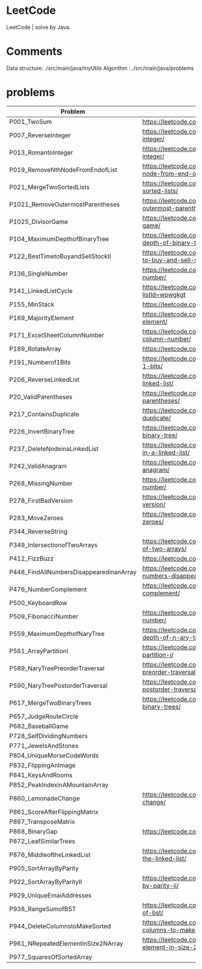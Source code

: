 # LeetCode
LeetCode | solve by Java.

# Comments
Data structure:  ./src/main/java/myUtils
Algorithm     :  ./src/main/java/problems

# problems

| Problem | Url  |
|---------|------|
| P001_TwoSum| https://leetcode.com/problems/two-sum/|
| P007_ReverseInteger| https://leetcode.com/problems/reverse-integer/|
| P013_RomantoInteger|https://leetcode.com/problems/roman-to-integer/|
| P019_RemoveNthNodeFromEndofList|https://leetcode.com/problems/remove-nth-node-from-end-of-list/|
| P021_MergeTwoSortedLists| https://leetcode.com/problems/merge-two-sorted-lists/|
| P1021_RemoveOutermostParentheses|https://leetcode.com/problems/remove-outermost-parentheses/|
| P1025_DivisorGame|https://leetcode.com/problems/divisor-game/|
| P104_MaximumDepthofBinaryTree|https://leetcode.com/problems/maximum-depth-of-binary-tree/|
| P122_BestTimetoBuyandSellStockII|https://leetcode.com/problems/best-time-to-buy-and-sell-stock-ii/|
| P136_SingleNumber|https://leetcode.com/problems/single-number/|
| P141_LinkedListCycle | https://leetcode.com/problemset/algorithms/?listId=wpwgkgt| 
| P155_MinStack|https://leetcode.com/problems/min-stack/|
| P169_MajorityElement|https://leetcode.com/problems/majority-element/|
| P171_ExcelSheetColumnNumber|https://leetcode.com/problems/excel-sheet-column-number/|
| P189_RotateArray|https://leetcode.com/problems/rotate-array/|
| P191_Numberof1Bits|https://leetcode.com/problems/number-of-1-bits/|
| P206_ReverseLinkedList|https://leetcode.com/problems/reverse-linked-list/|
| P20_ValidParentheses|https://leetcode.com/problems/valid-parentheses/|
| P217_ContainsDuplicate|https://leetcode.com/problems/contains-duplicate/|
| P226_InvertBinaryTree|https://leetcode.com/problems/invert-binary-tree/|
| P237_DeleteNodeinaLinkedList|https://leetcode.com/problems/delete-node-in-a-linked-list/|
| P242_ValidAnagram|https://leetcode.com/problems/valid-anagram/|
| P268_MissingNumber|https://leetcode.com/problems/missing-number/|
| P278_FirstBadVersion|https://leetcode.com/problems/first-bad-version/|
| P283_MoveZeroes|https://leetcode.com/problems/move-zeroes/|
| P344_ReverseString| |
| P349_IntersectionofTwoArrays|https://leetcode.com/problems/intersection-of-two-arrays/|
| P412_FizzBuzz|https://leetcode.com/problems/fizz-buzz/|
| P448_FindAllNumbersDisappearedinanArray|https://leetcode.com/problems/find-all-numbers-disappeared-in-an-array/|
| P476_NumberComplement|https://leetcode.com/problems/number-complement/|
| P500_KeyboardRow| |
| P509_FibonacciNumber|https://leetcode.com/problems/fibonacci-number/|
| P559_MaximumDepthofNaryTree|https://leetcode.com/problems/maximum-depth-of-n-ary-tree/|
| P561_ArrayPartitionI|https://leetcode.com/problems/array-partition-i/|
| P589_NaryTreePreorderTraversal|https://leetcode.com/problems/n-ary-tree-preorder-traversal/|
| P590_NaryTreePostorderTraversal|https://leetcode.com/problems/n-ary-tree-postorder-traversal/|
| P617_MergeTwoBinaryTrees|https://leetcode.com/problems/merge-two-binary-trees/|
| P657_JudgeRouteCircle | |
| P682_BaseballGame| | 
| P728_SelfDividingNumbers| |
| P771_JewelsAndStones| |
| P804_UniqueMorseCodeWords| |
| P832_FlippingAnImage| | 
| P841_KeysAndRooms| |
| P852_PeakIndexinAMountainArray| |
| P860_LemonadeChange|https://leetcode.com/problems/lemonade-change/|
| P861_ScoreAfterFlippingMatrix| |
| P867_TransposeMatrix| |
| P868_BinaryGap|https://leetcode.com/problems/binary-gap/|
| P872_LeafSimilarTrees| |
| P876_MiddleoftheLinkedList|https://leetcode.com/problems/middle-of-the-linked-list/|
| P905_SortArrayByParity| |
| P922_SortArrayByParityII|https://leetcode.com/problems/sort-array-by-parity-ii/|
| P929_UniqueEmaiAddresses| |
| P938_RangeSumofBST|https://leetcode.com/problems/range-sum-of-bst/|
| P944_DeleteColumnstoMakeSorted|https://leetcode.com/problems/delete-columns-to-make-sorted/|
| P961_NRepeatedElementinSize2NArray|https://leetcode.com/problems/n-repeated-element-in-size-2n-array/submissions/|
| P977_SquaresOfSortedArray| |


